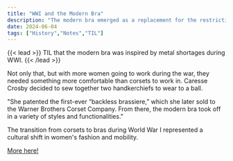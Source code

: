 ```yaml
---
title: "WWI and the Modern Bra"
description: "The modern bra emerged as a replacement for the restrictive corset during World War I, when metal shortages led to a redistribution of resources."
date: 2024-06-04
tags: ["History","Notes","TIL"]
---
```

{{< lead >}}
TIL that the modern bra was inspired by metal shortages during WWI.
{{< /lead >}}

Not only that, but with more women going to work during the war, they needed something more comfortable than corsets to work in. Caresse Crosby decided to sew together two handkerchiefs to wear to a ball.

"She patented the first-ever “backless brassiere,” which she later sold to the Warner Brothers Corset Company. From there, the modern bra took off in a variety of styles and functionalities."

The transition from corsets to bras during World War I represented a cultural shift in women's fashion and mobility.

[More here!](https://historyfacts.com/world-history/fact/world-war-i-helped-popularize-the-modern-bra/)